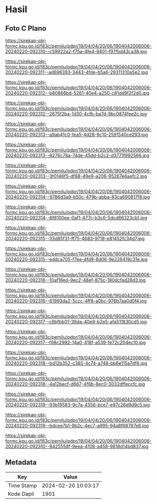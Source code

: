 # Hasil

## Foto C Plano

https://sirekap-obj-formc.kpu.go.id/f83c/pemilu/pdpr/19/04/04/20/06/1904042006006-20240220-092310--c59922a2-f75a-4fe4-9401-f97fbd43ca38.jpg

https://sirekap-obj-formc.kpu.go.id/f83c/pemilu/pdpr/19/04/04/20/06/1904042006006-20240220-092311--ad696393-3443-4fde-b5a6-29311310a5e2.jpg

https://sirekap-obj-formc.kpu.go.id/f83c/pemilu/pdpr/19/04/04/20/06/1904042006006-20240220-092312--b80866bd-5261-40e4-a250-c81dd9f2f2d0.jpg

https://sirekap-obj-formc.kpu.go.id/f83c/pemilu/pdpr/19/04/04/20/06/1904042006006-20240220-092312--2675f2ba-1d30-4cfb-ba7d-9bc0874fee2c.jpg

https://sirekap-obj-formc.kpu.go.id/f83c/pemilu/pdpr/19/04/04/20/06/1904042006006-20240220-092313--a9ab41c0-fea5-4d28-9c10-2591540ce293.jpg

https://sirekap-obj-formc.kpu.go.id/f83c/pemilu/pdpr/19/04/04/20/06/1904042006006-20240220-092313--8276c78a-74de-45dd-b2c2-d3771f992566.jpg

https://sirekap-obj-formc.kpu.go.id/f83c/pemilu/pdpr/19/04/04/20/06/1904042006006-20240220-092313--3f0146f5-df88-49e9-a206-95267e6aefc2.jpg

https://sirekap-obj-formc.kpu.go.id/f83c/pemilu/pdpr/19/04/04/20/06/1904042006006-20240220-092314--9786d3a9-b50c-479b-abba-83ca690817f8.jpg

https://sirekap-obj-formc.kpu.go.id/f83c/pemilu/pdpr/19/04/04/20/06/1904042006006-20240220-092314--6f8100ee-0af1-477c-b3c6-5dcd66323cb1.jpg

https://sirekap-obj-formc.kpu.go.id/f83c/pemilu/pdpr/19/04/04/20/06/1904042006006-20240220-092315--33d85f31-ff75-4683-9718-e81452fc34d7.jpg

https://sirekap-obj-formc.kpu.go.id/f83c/pemilu/pdpr/19/04/04/20/06/1904042006006-20240220-092315--eddca705-f7ee-4fd9-8d06-9e226419c31e.jpg

https://sirekap-obj-formc.kpu.go.id/f83c/pemilu/pdpr/19/04/04/20/06/1904042006006-20240220-092316--10af16ed-9ec2-48ef-875c-180dcfad28d3.jpg

https://sirekap-obj-formc.kpu.go.id/f83c/pemilu/pdpr/19/04/04/20/06/1904042006006-20240220-092316--61993da2-5ccc-4ff8-a0bc-976b7aa0d0f4.jpg

https://sirekap-obj-formc.kpu.go.id/f83c/pemilu/pdpr/19/04/04/20/06/1904042006006-20240220-092317--c8bfbb01-39da-40e9-b2e5-afa511830cd5.jpg

https://sirekap-obj-formc.kpu.go.id/f83c/pemilu/pdpr/19/04/04/20/06/1904042006006-20240220-092317--f98c2992-14a0-418f-a539-fe72c204ec10.jpg

https://sirekap-obj-formc.kpu.go.id/f83c/pemilu/pdpr/19/04/04/20/06/1904042006006-20240220-092318--bd12b352-c385-4c74-a748-bb6e115a7df6.jpg

https://sirekap-obj-formc.kpu.go.id/f83c/pemilu/pdpr/19/04/04/20/06/1904042006006-20240220-092318--4a12becf-d667-4f6b-8ec0-3032dffeccfc.jpg

https://sirekap-obj-formc.kpu.go.id/f83c/pemilu/pdpr/19/04/04/20/06/1904042006006-20240220-092319--93b19583-9c7a-4556-bce7-e97c26d9d9c5.jpg

https://sirekap-obj-formc.kpu.go.id/f83c/pemilu/pdpr/19/04/04/20/06/1904042006006-20240220-092319--bdcee7b1-9b2c-4ec7-a995-94a8f68787e6.jpg

https://sirekap-obj-formc.kpu.go.id/f83c/pemilu/pdpr/19/04/04/20/06/1904042006006-20240220-092310--8425558f-9eea-4108-a458-9818d14bd837.jpg


## Metadata

| Key        | Value               |
| ---------- | ------------------- |
| Time Stamp | 2024-02-20 10:03:17 |
| Kode Dapil | 1901                |



